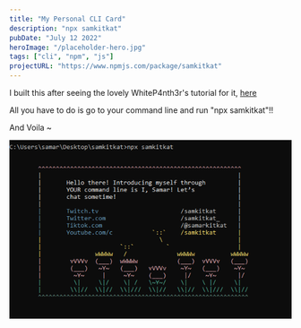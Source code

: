 ```yaml
---
title: "My Personal CLI Card"
description: "npx samkitkat"
pubDate: "July 12 2022"
heroImage: "/placeholder-hero.jpg"
tags: ["cli", "npm", "js"]
projectURL: "https://www.npmjs.com/package/samkitkat"
---
```


I built this after seeing the lovely WhiteP4nth3r's tutorial for it, [here](https://whitep4nth3r.com/blog/build-a-business-card-cli-tool/)

All you have to do is go to your command line and run "npx samkitkat"!!

And Voila ~

<img src="https://github.com/samkitkat/samkitkatclicard/blob/main/samkitkatcli.PNG?raw=true">